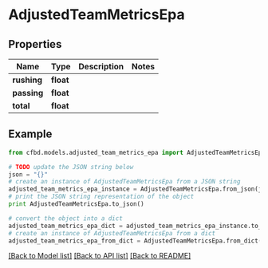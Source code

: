 # AdjustedTeamMetricsEpa


## Properties
Name | Type | Description | Notes
------------ | ------------- | ------------- | -------------
**rushing** | **float** |  | 
**passing** | **float** |  | 
**total** | **float** |  | 

## Example

```python
from cfbd.models.adjusted_team_metrics_epa import AdjustedTeamMetricsEpa

# TODO update the JSON string below
json = "{}"
# create an instance of AdjustedTeamMetricsEpa from a JSON string
adjusted_team_metrics_epa_instance = AdjustedTeamMetricsEpa.from_json(json)
# print the JSON string representation of the object
print AdjustedTeamMetricsEpa.to_json()

# convert the object into a dict
adjusted_team_metrics_epa_dict = adjusted_team_metrics_epa_instance.to_dict()
# create an instance of AdjustedTeamMetricsEpa from a dict
adjusted_team_metrics_epa_from_dict = AdjustedTeamMetricsEpa.from_dict(adjusted_team_metrics_epa_dict)
```
[[Back to Model list]](../README.md#documentation-for-models) [[Back to API list]](../README.md#documentation-for-api-endpoints) [[Back to README]](../README.md)


